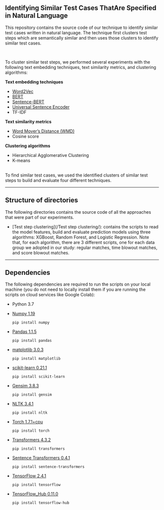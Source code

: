 ## Identifying Similar Test Cases ThatAre Specified in Natural Language

This repository contains the source code of our technique to identify similar test cases written in natural language. The technique first clusters test steps which are semantically similar and then uses those clusters to identify similar test cases.

</br>

To cluster similar test steps, we performed several experiments with the following text embedding techniques, text similarity metrics, and clustering algorithms:

**Text embedding techniques**

* [Word2Vec](https://arxiv.org/pdf/1310.4546.pdf)
* [BERT](https://arxiv.org/pdf/1810.04805.pdf&usg=ALkJrhhzxlCL6yTht2BRmH9atgvKFxHsxQ)
* [Sentence-BERT](https://arxiv.org/pdf/1908.10084.pdf)
* [Universal Sentence Encoder](https://arxiv.org/pdf/1803.11175.pdf)
* TF-IDF


**Text similarity metrics**

* [Word  Mover’s  Distance  (WMD) ](http://proceedings.mlr.press/v37/kusnerb15.pdf)
* Cosine score

**Clustering algorithms**

* Hierarchical Agglomerative Clustering
* K-means

</br>
To find similar test cases, we used the identified clusters of similar test steps to build and evaluate four different techniques.


---


## Structure of directories
 
 The following directories contains the source code of all the approaches that were part of our experiments. 


 - [Test step clustering](/Test step clustering/): contains the scripts to read the model features, build and evaluate prediction models using three algorithms: XGBoost, Random Forest, and Logistic Regression. Note that, for each algorithm, there are 3 different scripts, one for each data group we adopted in our study: regular matches, time blowout matches, and score blowout matches.
 
 
 
---


## Dependencies

The following dependencies are required to run the scripts on your local machine (you do not need to locally install them if you are running the scripts on cloud services like Google Colab):

 - Python 3.7
 
  
 - [Numpy 1.19](https://numpy.org/)

    `
    pip install numpy
    `


 - [Pandas 1.1.5](https://pandas.pydata.org/)
 
    `
    pip install pandas
    `

  
 - [matplotlib 3.0.3](https://matplotlib.org/)

    `
    pip install matplotlib
    `
    
 
 - [scikit-learn 0.21.1](https://scikit-learn.org/stable/)

    `
    pip install scikit-learn
    `
    
 - [Gensim 3.8.3](https://radimrehurek.com/gensim/)

    `
    pip install gensim
    `

 - [NLTK 3.4.1](https://www.nltk.org/)

    `
    pip install nltk
    `
    
 - [Torch 1.7.1+cpu](https://pytorch.org/)

    `
    pip install torch
    `    
    
 - [Transformers 4.3.2](https://huggingface.co/transformers/)

    `
    pip install transformers
    `   
    
 - [Sentence Transformers 0.4.1](https://www.sbert.net/)

    `
    pip install sentence-transformers
    `  
    
 - [TensorFlow 2.4.1](https://www.tensorflow.org/)

    `
    pip install tensorflow
    `  
    
 - [TensorFlow_Hub 0.11.0](https://www.tensorflow.org/hub)

    `
    pip install tensorflow-hub
    `  
    
